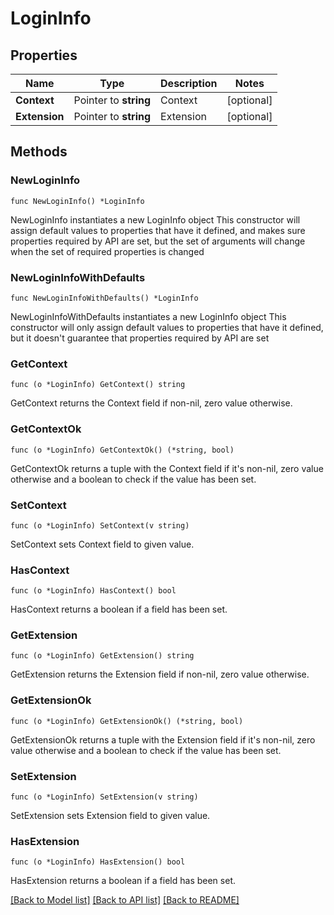 # LoginInfo

## Properties

Name | Type | Description | Notes
------------ | ------------- | ------------- | -------------
**Context** | Pointer to **string** | Context | [optional]
**Extension** | Pointer to **string** | Extension | [optional]

## Methods

### NewLoginInfo

`func NewLoginInfo() *LoginInfo`

NewLoginInfo instantiates a new LoginInfo object
This constructor will assign default values to properties that have it defined,
and makes sure properties required by API are set, but the set of arguments
will change when the set of required properties is changed

### NewLoginInfoWithDefaults

`func NewLoginInfoWithDefaults() *LoginInfo`

NewLoginInfoWithDefaults instantiates a new LoginInfo object
This constructor will only assign default values to properties that have it defined,
but it doesn't guarantee that properties required by API are set

### GetContext

`func (o *LoginInfo) GetContext() string`

GetContext returns the Context field if non-nil, zero value otherwise.

### GetContextOk

`func (o *LoginInfo) GetContextOk() (*string, bool)`

GetContextOk returns a tuple with the Context field if it's non-nil, zero value otherwise
and a boolean to check if the value has been set.

### SetContext

`func (o *LoginInfo) SetContext(v string)`

SetContext sets Context field to given value.

### HasContext

`func (o *LoginInfo) HasContext() bool`

HasContext returns a boolean if a field has been set.

### GetExtension

`func (o *LoginInfo) GetExtension() string`

GetExtension returns the Extension field if non-nil, zero value otherwise.

### GetExtensionOk

`func (o *LoginInfo) GetExtensionOk() (*string, bool)`

GetExtensionOk returns a tuple with the Extension field if it's non-nil, zero value otherwise
and a boolean to check if the value has been set.

### SetExtension

`func (o *LoginInfo) SetExtension(v string)`

SetExtension sets Extension field to given value.

### HasExtension

`func (o *LoginInfo) HasExtension() bool`

HasExtension returns a boolean if a field has been set.

[[Back to Model list]](../README.md#documentation-for-models) [[Back to API list]](../README.md#documentation-for-api-endpoints) [[Back to README]](../README.md)
